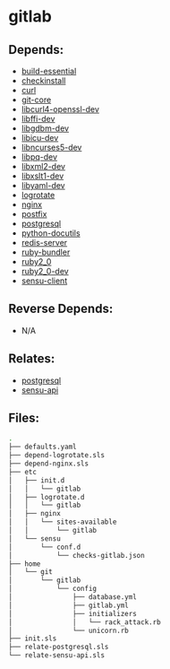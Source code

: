 # gitlab

## Depends:

  -  [build-essential](/salt/build-essential)
  -  [checkinstall](/salt/checkinstall)
  -  [curl](/salt/curl)
  -  [git-core](/salt/git-core)
  -  [libcurl4-openssl-dev](/salt/libcurl4-openssl-dev)
  -  [libffi-dev](/salt/libffi-dev)
  -  [libgdbm-dev](/salt/libgdbm-dev)
  -  [libicu-dev](/salt/libicu-dev)
  -  [libncurses5-dev](/salt/libncurses5-dev)
  -  [libpq-dev](/salt/libpq-dev)
  -  [libxml2-dev](/salt/libxml2-dev)
  -  [libxslt1-dev](/salt/libxslt1-dev)
  -  [libyaml-dev](/salt/libyaml-dev)
  -  [logrotate](/salt/logrotate)
  -  [nginx](/salt/nginx)
  -  [postfix](/salt/postfix)
  -  [postgresql](/salt/postgresql)
  -  [python-docutils](/salt/python-docutils)
  -  [redis-server](/salt/redis-server)
  -  [ruby-bundler](/salt/ruby-bundler)
  -  [ruby2\_0](/salt/ruby2_0)
  -  [ruby2\_0-dev](/salt/ruby2_0-dev)
  -  [sensu-client](/salt/sensu-client)

## Reverse Depends:

  -  N/A

## Relates:

  -  [postgresql](/salt/postgresql)
  -  [sensu-api](/salt/sensu-api)

## Files:

```bash
.
├── defaults.yaml
├── depend-logrotate.sls
├── depend-nginx.sls
├── etc
│   ├── init.d
│   │   └── gitlab
│   ├── logrotate.d
│   │   └── gitlab
│   ├── nginx
│   │   └── sites-available
│   │       └── gitlab
│   └── sensu
│       └── conf.d
│           └── checks-gitlab.json
├── home
│   └── git
│       └── gitlab
│           └── config
│               ├── database.yml
│               ├── gitlab.yml
│               ├── initializers
│               │   └── rack_attack.rb
│               └── unicorn.rb
├── init.sls
├── relate-postgresql.sls
└── relate-sensu-api.sls
```
